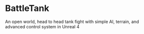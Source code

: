 # BattleTank
An open world, head to head tank fight with simple AI, terrain, and advanced control system in Unreal 4
